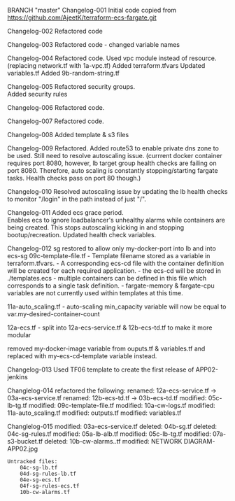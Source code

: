 BRANCH "master" 
Changelog-001
Initial code copied from https://github.com/AjeetK/terraform-ecs-fargate.git

Changelog-002
Refactored code

Changelog-003
Refactored code - changed variable names

Changelog-004
Refactored code.
Used vpc module instead of resource. (replacing network.tf with 1a-vpc.tf)
Added terraform.tfvars
Updated variables.tf
Added 9b-random-string.tf

Changelog-005
Refactored security groups.  
Added security rules

Changelog-006
Refactored code.


Changelog-007
Refactored code.


Changelog-008
Added template & s3 files

Changelog-009
Refactored. 
Added route53 to enable private dns zone to be used.
Still need to resolve autoscaling issue. (currrent docker container requires port 8080, however, lb target group health checks are failing on port 8080. Therefore, auto scaling is constantly stopping/starting fargate tasks.  Health checks pass on port 80 though.)

Changelog-010
Resolved autoscaling issue by updating the lb health checks to monitor "/login" in the path instead of just "/".

Changelog-011
Added ecs grace period.  
Enables ecs to ignore loadbalancer's unhealthy alarms while containers are being created.
This stops autoscaling kicking in and stopping bootup/recreation.
Updated health check variables.

Changelog-012
sg restored to allow only my-docker-port into lb and into ecs-sg
09c-template-file.tf 
    - Template filename stored as a variable in terraform.tfvars.
    - A corresponding ecs-cd file with the container definition will be created for each required application.
    - the ecs-cd will be stored in ./templates.ecs
    - multiple containers can be defined in this file which corresponds to a single task definition.
    - fargate-memory & fargate-cpu variables are not currently used within templates at this time.

11a-auto_scaling.tf
    - auto-scaling min_capacity variable will now be equal to var.my-desired-container-count

12a-ecs.tf
    - split into 12a-ecs-service.tf & 12b-ecs-td.tf to make it more modular

removed my-docker-image variable from ouputs.tf & variables.tf and replaced with my-ecs-cd-template variable instead.

Changelog-013
Used TF06 template to create the first release of APP02-jenkins

Changlelog-014
refactored the following:
        renamed:    12a-ecs-service.tf -> 03a-ecs-service.tf
        renamed:    12b-ecs-td.tf -> 03b-ecs-td.tf
        modified:   05c-lb-tg.tf
        modified:   09c-template-file.tf
        modified:   10a-cw-logs.tf
        modified:   11a-auto_scaling.tf
        modified:   outputs.tf
        modified:   variables.tf


Changlelog-015
    modified:   03a-ecs-service.tf
        deleted:    04b-sg.tf
        deleted:    04c-sg-rules.tf
        modified:   05a-lb-alb.tf
        modified:   05c-lb-tg.tf
        modified:   07a-s3-bucket.tf
        deleted:    10b-cw-alarms..tf
        modified:   NETWORK DIAGRAM-APP02.jpg

    Untracked files:
        04c-sg-lb.tf
        04d-sg-rules-lb.tf
        04e-sg-ecs.tf
        04f-sg-rules-ecs.tf
        10b-cw-alarms.tf